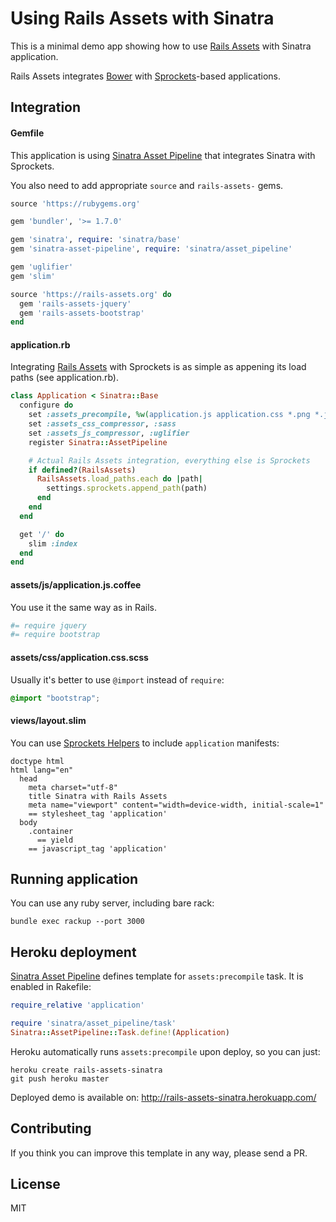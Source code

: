 # Using Rails Assets with Sinatra

This is a minimal demo app showing how to use [Rails Assets](https://rails-assets.org) with Sinatra application.

Rails Assets integrates [Bower](http://bower.io/) with [Sprockets](https://github.com/sstephenson/sprockets)-based applications.

## Integration

#### Gemfile

This application is using [Sinatra Asset Pipeline](https://github.com/kalasjocke/sinatra-asset-pipeline) that integrates Sinatra with Sprockets.

You also need to add appropriate `source` and `rails-assets-` gems.

```ruby
source 'https://rubygems.org'

gem 'bundler', '>= 1.7.0'

gem 'sinatra', require: 'sinatra/base'
gem 'sinatra-asset-pipeline', require: 'sinatra/asset_pipeline'

gem 'uglifier'
gem 'slim'

source 'https://rails-assets.org' do
  gem 'rails-assets-jquery'
  gem 'rails-assets-bootstrap'
end
```

#### application.rb

Integrating [Rails Assets](https://rails-assets.org/) with Sprockets is as simple as appening its load paths (see application.rb).

```ruby
class Application < Sinatra::Base
  configure do
    set :assets_precompile, %w(application.js application.css *.png *.jpg *.svg *.eot *.ttf *.woff)
    set :assets_css_compressor, :sass
    set :assets_js_compressor, :uglifier
    register Sinatra::AssetPipeline

    # Actual Rails Assets integration, everything else is Sprockets
    if defined?(RailsAssets)
      RailsAssets.load_paths.each do |path|
        settings.sprockets.append_path(path)
      end
    end
  end

  get '/' do
    slim :index
  end
end
```

#### assets/js/application.js.coffee

You use it the same way as in Rails.

```coffee
#= require jquery
#= require bootstrap
```

#### assets/css/application.css.scss

Usually it's better to use `@import` instead of `require`:

```scss
@import "bootstrap";
```

#### views/layout.slim

You can use [Sprockets Helpers](https://github.com/petebrowne/sprockets-helpers) to include `application` manifests:

```slim
doctype html
html lang="en"
  head
    meta charset="utf-8"
    title Sinatra with Rails Assets
    meta name="viewport" content="width=device-width, initial-scale=1"
    == stylesheet_tag 'application'
  body
    .container
      == yield
    == javascript_tag 'application'
```

## Running application

You can use any ruby server, including bare rack:

```
bundle exec rackup --port 3000
```

## Heroku deployment

[Sinatra Asset Pipeline](https://github.com/kalasjocke/sinatra-asset-pipeline) defines template for `assets:precompile` task. It is enabled in Rakefile:

```ruby
require_relative 'application'

require 'sinatra/asset_pipeline/task'
Sinatra::AssetPipeline::Task.define!(Application)
```

Heroku automatically runs `assets:precompile` upon deploy, so you can just:

```
heroku create rails-assets-sinatra
git push heroku master
```

Deployed demo is available on: http://rails-assets-sinatra.herokuapp.com/

## Contributing

If you think you can improve this template in any way, please send a PR.

## License

MIT
